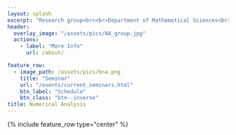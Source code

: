 ```yaml
---
layout: splash
excerpt: "Research group<br><br>Department of Mathematical Sciences<br>University of Bath<br><br><br>"
header:
  overlay_image: "/assets/pics/NA_group.jpg"
  actions:
    - label: "More Info"
      url: /about/

feature_row:
  - image_path: /assets/pics/bna.png
    title: "Seminar"
    url: "/events/current_seminars.html"
    btn_label: "Schedule"
    btn_class: "btn--inverse"
title: Numerical Analysis
---
```


{% include feature_row  type="center" %} 